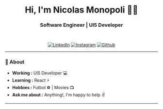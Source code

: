<h1 align="center"> Hi, I'm Nicolas Monopoli 👨‍💻 </h1>

<h3 align="center">  Software Engineer | UI5 Developer </h3> <br>

<p align="center"> 
<a href="https://www.linkedin.com/in/nmonopoli/"><img alt="LinkedIn" src="https://img.shields.io/badge/-Nicolas_Monopoli-blue?style=flat-square&logo=Linkedin&logoColor=white&link=https://www.linkedin.com/in/nmonopoli/"></a>
<a href="https://instagram.com/nmonopoli"><img alt="Instagram" src="https://img.shields.io/badge/-nmonopoli-1ca0f1?style=flat-square&logo=instagram&logoColor=white&link=https://instagram.com/nmonopoli"></a>
<a href="https://github.com/nmonopoli"><img alt="Github" src="https://img.shields.io/badge/-nmonopoli-blue?style=flat-square&logo=github&logoColor=white&link=https://github.com/nmonopoli"></a>
</p>

---------------------------------------------------------------------------------------------------------------------------------------------------------------------------------
### 🤔 About
-  **Working :**  UI5 Developer :computer:
-  **Learning :** React :zap:
-  **Hobbies :** Futbol :soccer: | Movies :tv:
-  **Ask me about :** Anything!, I'm happy to help :v:

---------------------------------------------------------------------------------------------------------------------------------------------------------------------------------
